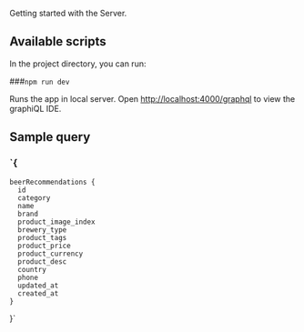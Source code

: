 Getting started with the Server. 

## Available scripts

In the project directory, you can run:

###`npm run dev`

Runs the app in local server. 
Open [http://localhost:4000/graphql](http://localhost:4000/graphql) to view the graphiQL IDE. 

## Sample query

### `{
    beerRecommendations {
      id
      category
      name
      brand
      product_image_index
      brewery_type
      product_tags
      product_price
      product_currency
      product_desc
      country
      phone
      updated_at
      created_at
    }
}`
